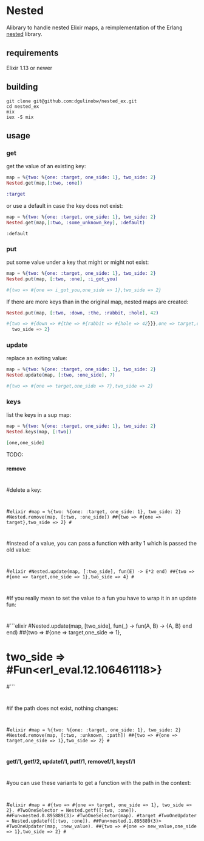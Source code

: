 # Nested

Alibrary to handle nested Elixir maps, a reimplementation of the Erlang [nested](https://github.com/odo/nested) library.

## requirements
Elixir 1.13 or newer

## building

```
git clone git@github.com:dgulinobw/nested_ex.git
cd nested_ex
mix
iex -S mix
```

## usage

### get

get the value of an existing key:

```elixir
map = %{two: %{one: :target, one_side: 1}, two_side: 2}
Nested.get(map,[:two, :one])
```
```elixir
:target
```

or use a default in case the key does not exist:


```elixir
map = %{two: %{one: :target, one_side: 1}, two_side: 2}
Nested.get(map,[:two, :some_unknown_key], :default)
```
```
:default
```

### put
put some value under a key that might or might not exist:

```elixir
map = %{two: %{one: :target, one_side: 1}, two_side: 2}
Nested.put(map, [:two, :one], :i_got_you)
```
```elixir
#{two => #{one => i_got_you,one_side => 1},two_side => 2}
```

If there are more keys than in the original map, nested maps are created:

```elixir
Nested.put(map, [:two, :down, :the, :rabbit, :hole], 42)
```
```elixir
#{two => #{down => #{the => #{rabbit => #{hole => 42}}},one => target,one_side => 1},
  two_side => 2}
```

### update

replace an exiting value:

```elixir
map = %{two: %{one: :target, one_side: 1}, two_side: 2}
Nested.update(map, [:two, :one_side], 7)
```
```elixir
#{two => #{one => target,one_side => 7},two_side => 2}
```

### keys
list the keys in a sup map:

```elixir
map = %{two: %{one: :target, one_side: 1}, two_side: 2}
Nested.keys(map, [:two])
```
```elixir
[one,one_side]
```

TODO:

#### remove
#
#delete a key:
#
#```elixir
#map = %{two: %{one: :target, one_side: 1}, two_side: 2}
#Nested.remove(map, [:two, :one_side])
##{two => #{one => target},two_side => 2}
#```
#
#
#instead of a value, you can pass a function with arity 1 which is passed the old value:
#
#```elixir
#Nested.update(map, [:two_side], fun(E) -> E*2 end)
##{two => #{one => target,one_side => 1},two_side => 4}
#```
#
#If you really mean to set the value to a fun you have to wrap it in an update fun:
#
#```elixir
#Nested.update(map, [two_side], fun(_) -> fun(A, B) -> {A, B} end end)
##{two => #{one => target,one_side => 1},
#  two_side => #Fun<erl_eval.12.106461118>}
#```
#
#if the path does not exist, nothing changes:
#
#```elixir
#map = %{two: %{one: :target, one_side: 1}, two_side: 2}
#Nested.remove(map, [:two, :unknown, :path])
##{two => #{one => target,one_side => 1},two_side => 2}
#```
#
#### getf/1, getf/2, updatef/1, putf/1, removef/1, keysf/1
#
#you can use these variants to get a function with the path in the context:
#
#```elixir
#map = #{two => #{one => target, one_side => 1}, two_side => 2}.
#TwoOneSelector = Nested.getf([:two, :one]).
##Fun<nested.0.895889(3)>
#TwoOneSelector(map).
#target
#TwoOneUpdater = Nested.updatef([:two, :one]).
##Fun<nested.1.895889(3)>
#TwoOneUpdater(map, :new_value).
##{two => #{one => new_value,one_side => 1},two_side => 2}
#```
